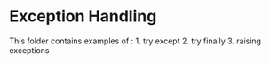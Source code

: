 # Exception Handling 

This folder contains examples of :
    1. try except
    2. try finally
    3. raising exceptions